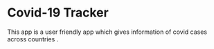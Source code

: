 # Covid-19 Tracker 

This app is a user friendly app which gives information of covid cases across countries .
